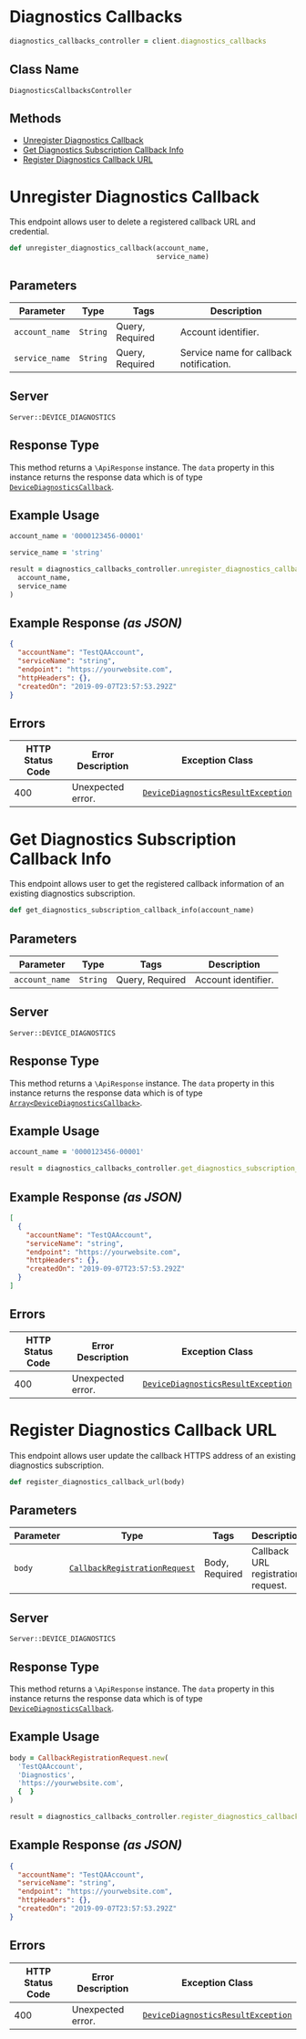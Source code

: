 # Diagnostics Callbacks

```ruby
diagnostics_callbacks_controller = client.diagnostics_callbacks
```

## Class Name

`DiagnosticsCallbacksController`

## Methods

* [Unregister Diagnostics Callback](../../doc/controllers/diagnostics-callbacks.md#unregister-diagnostics-callback)
* [Get Diagnostics Subscription Callback Info](../../doc/controllers/diagnostics-callbacks.md#get-diagnostics-subscription-callback-info)
* [Register Diagnostics Callback URL](../../doc/controllers/diagnostics-callbacks.md#register-diagnostics-callback-url)


# Unregister Diagnostics Callback

This endpoint allows user to delete a registered callback URL and credential.

```ruby
def unregister_diagnostics_callback(account_name,
                                    service_name)
```

## Parameters

| Parameter | Type | Tags | Description |
|  --- | --- | --- | --- |
| `account_name` | `String` | Query, Required | Account identifier. |
| `service_name` | `String` | Query, Required | Service name for callback notification. |

## Server

`Server::DEVICE_DIAGNOSTICS`

## Response Type

This method returns a `\ApiResponse` instance. The `data` property in this instance returns the response data which is of type [`DeviceDiagnosticsCallback`](../../doc/models/device-diagnostics-callback.md).

## Example Usage

```ruby
account_name = '0000123456-00001'

service_name = 'string'

result = diagnostics_callbacks_controller.unregister_diagnostics_callback(
  account_name,
  service_name
)
```

## Example Response *(as JSON)*

```json
{
  "accountName": "TestQAAccount",
  "serviceName": "string",
  "endpoint": "https://yourwebsite.com",
  "httpHeaders": {},
  "createdOn": "2019-09-07T23:57:53.292Z"
}
```

## Errors

| HTTP Status Code | Error Description | Exception Class |
|  --- | --- | --- |
| 400 | Unexpected error. | [`DeviceDiagnosticsResultException`](../../doc/models/device-diagnostics-result-exception.md) |


# Get Diagnostics Subscription Callback Info

This endpoint allows user to get the registered callback information of an existing diagnostics subscription.

```ruby
def get_diagnostics_subscription_callback_info(account_name)
```

## Parameters

| Parameter | Type | Tags | Description |
|  --- | --- | --- | --- |
| `account_name` | `String` | Query, Required | Account identifier. |

## Server

`Server::DEVICE_DIAGNOSTICS`

## Response Type

This method returns a `\ApiResponse` instance. The `data` property in this instance returns the response data which is of type [`Array<DeviceDiagnosticsCallback>`](../../doc/models/device-diagnostics-callback.md).

## Example Usage

```ruby
account_name = '0000123456-00001'

result = diagnostics_callbacks_controller.get_diagnostics_subscription_callback_info(account_name)
```

## Example Response *(as JSON)*

```json
[
  {
    "accountName": "TestQAAccount",
    "serviceName": "string",
    "endpoint": "https://yourwebsite.com",
    "httpHeaders": {},
    "createdOn": "2019-09-07T23:57:53.292Z"
  }
]
```

## Errors

| HTTP Status Code | Error Description | Exception Class |
|  --- | --- | --- |
| 400 | Unexpected error. | [`DeviceDiagnosticsResultException`](../../doc/models/device-diagnostics-result-exception.md) |


# Register Diagnostics Callback URL

This endpoint allows user update the callback HTTPS address of an existing diagnostics subscription.

```ruby
def register_diagnostics_callback_url(body)
```

## Parameters

| Parameter | Type | Tags | Description |
|  --- | --- | --- | --- |
| `body` | [`CallbackRegistrationRequest`](../../doc/models/callback-registration-request.md) | Body, Required | Callback URL registration request. |

## Server

`Server::DEVICE_DIAGNOSTICS`

## Response Type

This method returns a `\ApiResponse` instance. The `data` property in this instance returns the response data which is of type [`DeviceDiagnosticsCallback`](../../doc/models/device-diagnostics-callback.md).

## Example Usage

```ruby
body = CallbackRegistrationRequest.new(
  'TestQAAccount',
  'Diagnostics',
  'https://yourwebsite.com',
  {  }
)

result = diagnostics_callbacks_controller.register_diagnostics_callback_url(body)
```

## Example Response *(as JSON)*

```json
{
  "accountName": "TestQAAccount",
  "serviceName": "string",
  "endpoint": "https://yourwebsite.com",
  "httpHeaders": {},
  "createdOn": "2019-09-07T23:57:53.292Z"
}
```

## Errors

| HTTP Status Code | Error Description | Exception Class |
|  --- | --- | --- |
| 400 | Unexpected error. | [`DeviceDiagnosticsResultException`](../../doc/models/device-diagnostics-result-exception.md) |

